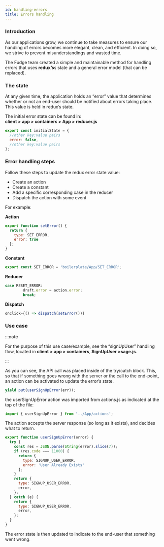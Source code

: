 ```yaml
---
id: handling-errors
title: Errors handling
---
```


### Introduction

As our applications grow, we continue to take measures to ensure our handling of errors becomes more elegant, clean, and efficient.
In doing so, we strive to prevent misunderstandings and wasted time.

The Fudge team created a simple and maintainable method for handling errors that uses **redux’s**s state and a general error model (that can be replaced).


### The state

At any given time, the application holds an “error” value that determines whether or not an end-user should be notified about errors taking place. 
This value is held in redux’s state.


The initial error state can be found in: <br/> **client > app > containers > App > reducer.js**

```javascript
export const initialState = {
  //other key:value pairs
  error: false,
  //other key:value pairs
};
```

### Error handling steps

Follow these steps to update the redux error state value:
- Create an action
- Create a constant
- Add a specific corresponding case in the reducer
- Dispatch the action with some event

For example:

**Action**
```javascript
export function setError() {
  return {
    type: SET_ERROR,
    error: true
  };
}
```

**Constant**
```javascript
export const SET_ERROR = 'boilerplate/App/SET_ERROR';
```

**Reducer**
```javascript
case RESET_ERROR:
        draft.error = action.error;
        break;
```

**Dispatch**
```javascript
onClick={() => dispatch(setError())}
```

### Use case

:::note

For the purpose of this use case/example, see the “signUpUser” handling flow, located in **client > app > containers, SignUpUser >sage.js**.

:::

As you can see, the API call was placed inside of the try/catch block. This, so that if something goes wrong with the server or the call to the end-point, an action can be activated to update the error’s state.

```javascript
yield put(userSignUpError(err));
```

the userSignUpError action was imported from actions.js as indicated at the top of the file:

```javascript
import { userSignUpError } from '../App/actions';
```

The action accepts the server response (so long as it exists), and decides what to return.

```javascript
export function userSignUpError(error) {
  try {
    const res = JSON.parse(String(error).slice(7));
    if (res.code === 11000) {
      return {
        type: SIGNUP_USER_ERROR,
        error: 'User Already Exists'
      };
    }
    return {
      type: SIGNUP_USER_ERROR,
      error,
    };
  } catch (e) {
    return {
      type: SIGNUP_USER_ERROR,
      error,
    };
  }
}
```

The error state is then updated to indicate to the end-user that something went wrong.